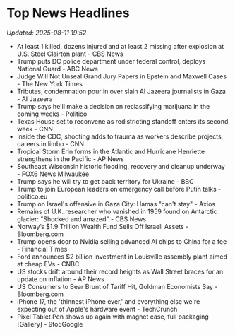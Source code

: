 # Top News Headlines

_Updated: 2025-08-11 19:52_

- At least 1 killed, dozens injured and at least 2 missing after explosion at U.S. Steel Clairton plant - CBS News
- Trump puts DC police department under federal control, deploys National Guard - ABC News
- Judge Will Not Unseal Grand Jury Papers in Epstein and Maxwell Cases - The New York Times
- Tributes, condemnation pour in over slain Al Jazeera journalists in Gaza - Al Jazeera
- Trump says he'll make a decision on reclassifying marijuana in the coming weeks - Politico
- Texas House set to reconvene as redistricting standoff enters its second week - CNN
- Inside the CDC, shooting adds to trauma as workers describe projects, careers in limbo - CNN
- Tropical Storm Erin forms in the Atlantic and Hurricane Henriette strengthens in the Pacific - AP News
- Southeast Wisconsin historic flooding, recovery and cleanup underway - FOX6 News Milwaukee
- Trump says he will try to get back territory for Ukraine - BBC
- Trump to join European leaders on emergency call before Putin talks - politico.eu
- Trump on Israel's offensive in Gaza City: Hamas "can't stay" - Axios
- Remains of U.K. researcher who vanished in 1959 found on Antarctic glacier: "Shocked and amazed" - CBS News
- Norway’s $1.9 Trillion Wealth Fund Sells Off Israeli Assets - Bloomberg.com
- Trump opens door to Nvidia selling advanced AI chips to China for a fee - Financial Times
- Ford announces $2 billion investment in Louisville assembly plant aimed at cheap EVs - CNBC
- US stocks drift around their record heights as Wall Street braces for an update on inflation - AP News
- US Consumers to Bear Brunt of Tariff Hit, Goldman Economists Say - Bloomberg.com
- iPhone 17, the 'thinnest iPhone ever,' and everything else we're expecting out of Apple's hardware event - TechCrunch
- Pixel Tablet Pen shows up again with magnet case, full packaging [Gallery] - 9to5Google